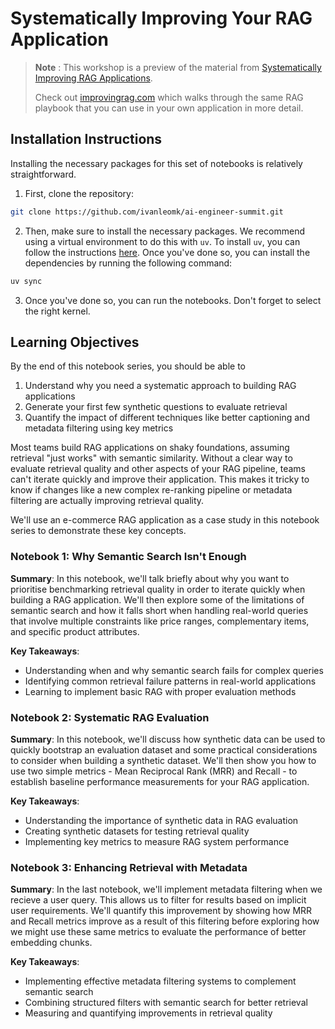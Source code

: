# Systematically Improving Your RAG Application

> **Note** : This workshop is a preview of the material from [Systematically Improving RAG Applications](https://maven.com/applied-llms/rag-playbook).
>
> Check out [improvingrag.com](https://improvingrag.com) which walks through the same RAG playbook that you can use in your own application in more detail.

## Installation Instructions

Installing the necessary packages for this set of notebooks is relatively straightforward.

1. First, clone the repository:

```bash
git clone https://github.com/ivanleomk/ai-engineer-summit.git
```

2. Then, make sure to install the necessary packages. We recommend using a virtual environment to do this with `uv`. To install `uv`, you can follow the instructions [here](https://docs.astral.sh/uv/getting-started/installation/). Once you've done so, you can install the dependencies by running the following command:

```bash
uv sync
```

3. Once you've done so, you can run the notebooks. Don't forget to select the right kernel.

## Learning Objectives

By the end of this notebook series, you should be able to

1. Understand why you need a systematic approach to building RAG applications
2. Generate your first few synthetic questions to evaluate retrieval
3. Quantify the impact of different techniques like better captioning and metadata filtering using key metrics

Most teams build RAG applications on shaky foundations, assuming retrieval "just works" with semantic similarity. Without a clear way to evaluate retrieval quality and other aspects of your RAG pipeline, teams can't iterate quickly and improve their application. This makes it tricky to know if changes like a new complex re-ranking pipeline or metadata filtering are actually improving retrieval quality.

We'll use an e-commerce RAG application as a case study in this notebook series to demonstrate these key concepts.

### Notebook 1: Why Semantic Search Isn't Enough

**Summary**: In this notebook, we'll talk briefly about why you want to prioritise benchmarking retrieval quality in order to iterate quickly when building a RAG application. We'll then explore some of the limitations of semantic search and how it falls short when handling real-world queries that involve multiple constraints like price ranges, complementary items, and specific product attributes.

**Key Takeaways**:

- Understanding when and why semantic search fails for complex queries
- Identifying common retrieval failure patterns in real-world applications
- Learning to implement basic RAG with proper evaluation methods

### Notebook 2: Systematic RAG Evaluation

**Summary**: In this notebook, we'll discuss how synthetic data can be used to quickly bootstrap an evaluation dataset and some practical considerations to consider when building a synthetic dataset. We'll then show you how to use two simple metrics - Mean Reciprocal Rank (MRR) and Recall - to establish baseline performance measurements for your RAG application.

**Key Takeaways**:

- Understanding the importance of synthetic data in RAG evaluation
- Creating synthetic datasets for testing retrieval quality
- Implementing key metrics to measure RAG system performance

### Notebook 3: Enhancing Retrieval with Metadata

**Summary**: In the last notebook, we'll implement metadata filtering when we recieve a user query. This allows us to filter for results based on implicit user requirements. We'll quantify this improvement by showing how MRR and Recall metrics improve as a result of this filtering before exploring how we might use these same metrics to evaluate the performance of better embedding chunks.

**Key Takeaways**:

- Implementing effective metadata filtering systems to complement semantic search
- Combining structured filters with semantic search for better retrieval
- Measuring and quantifying improvements in retrieval quality
